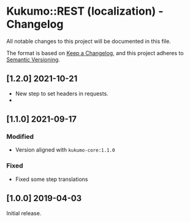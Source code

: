 # Kukumo::REST (localization) - Changelog


All notable changes to this project will be documented in this file.

The format is based on [Keep a Changelog][1],
and this project adheres to [Semantic Versioning][2].

## [1.2.0] 2021-10-21

- New step to set headers in requests.
- 
## [1.1.0] 2021-09-17

### Modified
- Version aligned with `kukumo-core:1.1.0`
### Fixed
- Fixed some step translations
  
## [1.0.0] 2019-04-03

Initial release.  


[1]: <https://keepachangelog.com/en/1.0.0/>
[2]: <https://semver.org/spec/v2.0.0.htm>